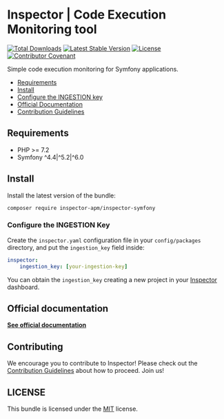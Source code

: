# Inspector | Code Execution Monitoring tool

[![Total Downloads](https://poser.pugx.org/inspector-apm/inspector-symfony/downloads)](//packagist.org/packages/inspector-apm/inspector-symfony)
[![Latest Stable Version](https://poser.pugx.org/inspector-apm/inspector-symfony/v/stable)](https://packagist.org/packages/inspector-apm/inspector-symfony)
[![License](https://poser.pugx.org/inspector-apm/inspector-symfony/license)](//packagist.org/packages/inspector-apm/inspector-symfony)
[![Contributor Covenant](https://img.shields.io/badge/Contributor%20Covenant-2.1-4baaaa.svg)](code_of_conduct.md)

Simple code execution monitoring for Symfony applications.

- [Requirements](#requirements)
- [Install](#install)
- [Configure the INGESTION key](#key)
- [Official Documentation](https://docs.inspector.dev)
- [Contribution Guidelines](#contribution)

<a name="requirements"></a>

## Requirements

- PHP >= 7.2
- Symfony ^4.4|^5.2|^6.0

<a name="install"></a>

## Install

Install the latest version of the bundle:

```
composer require inspector-apm/inspector-symfony
```

<a name="key"></a>

### Configure the INGESTION Key

Create the `inspector.yaml` configuration file in your `config/packages` directory, and put the `ingestion_key` field inside:

```yaml
inspector:
    ingestion_key: [your-ingestion-key]
```

You can obtain the `ingestion_key` creating a new project in your [Inspector](https://www.inspector.dev) dashboard.

## Official documentation

**[See official documentation](https://docs.inspector.dev)**

<a name="contribution"></a>

## Contributing

We encourage you to contribute to Inspector! Please check out the [Contribution Guidelines](CONTRIBUTING.md) about how to proceed. Join us!

## LICENSE

This bundle is licensed under the [MIT](LICENSE) license.
